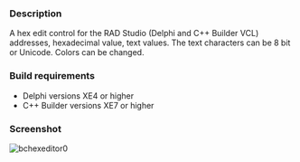 <h3>Description</h3>

A hex edit control for the RAD Studio (Delphi and C++ Builder VCL) addresses, hexadecimal value, text values. The text characters can be 8 bit or Unicode. Colors can be changed.

<h3>Build requirements</h3>

* Delphi versions XE4 or higher
* C++ Builder versions XE7 or higher

<h3>Screenshot</h3>

![bchexeditor0](http://www.mysqlfront.de/bonecode/BCH.png)
